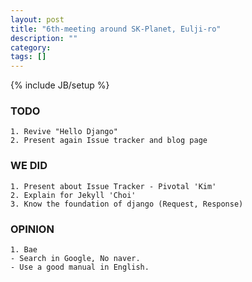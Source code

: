 ```yaml
---
layout: post
title: "6th-meeting around SK-Planet, Eulji-ro"
description: ""
category: 
tags: []
---
```

{% include JB/setup %}
### TODO
	1. Revive "Hello Django"
	2. Present again Issue tracker and blog page

### WE DID
	1. Present about Issue Tracker - Pivotal 'Kim'
	2. Explain for Jekyll 'Choi'
	3. Know the foundation of django (Request, Response)

### OPINION
	1. Bae
	- Search in Google, No naver.
	- Use a good manual in English.
